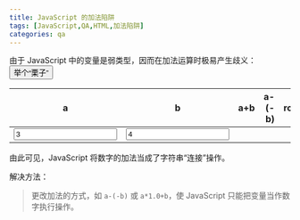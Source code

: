 ```yaml
---
title: JavaScript 的加法陷阱
tags: [JavaScript,QA,HTML,加法陷阱]
categories: qa
---
```



由于 JavaScript 中的变量是弱类型，因而在加法运算时极易产生歧义： <button onclick="count()">举个“栗子”</button>


<script language="javascript">
function count() {
	var a = document.getElementById("a").value;
	var b = document.getElementById("b").value;	
    document.getElementById("inc").innerHTML = a+b;
	document.getElementById("dec").innerHTML = a-(-b);
	document.getElementById("times").innerHTML = Math.round(a*1.0+b);
}
</script>

|a|b|a+b|a-(-b)|round(a*1.0+b)|
|:--:|:--:|--:|--:|--:|
|<input type="number" id="a" value="3">|<input type="number" id="b" value="4">|<span id="inc"></span>|<span id="dec"></span>|<span id="times"></span>|

由此可见，JavaScript 将数字的加法当成了字符串“连接”操作。

解决方法：

> 更改加法的方式，如 `a-(-b)` 或 `a*1.0+b`，使 JavaScript 只能把变量当作数字执行操作。

